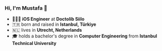 ### Hi, I'm Mustafa 👋

<!--
**mustafacobann/mustafacobann** is a ✨ _special_ ✨ repository because its `README.md` (this file) appears on your GitHub profile.

Here are some ideas to get you started:

- 🔭 I’m currently working on ...
- 🌱 I’m currently learning ...
- 👯 I’m looking to collaborate on ...
- 🤔 I’m looking for help with ...
- 💬 Ask me about ...
- 📫 How to reach me: ...
- 😄 Pronouns: ...
- ⚡ Fun fact: ...
-->

- 👨🏻‍💻 **iOS Engineer** at **Doctolib Siilo**
- 🇹🇷 born and raised in **Istanbul, Türkiye**
- 🇳🇱 lives in **Utrecht, Netherlands**
- 🎓 holds a bachelor's degree in **Computer Engineering** from **Istanbul Technical University**
